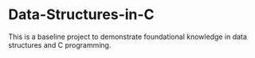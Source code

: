 # Data-Structures-in-C
This is a baseline project to demonstrate foundational knowledge in data structures and C programming.
